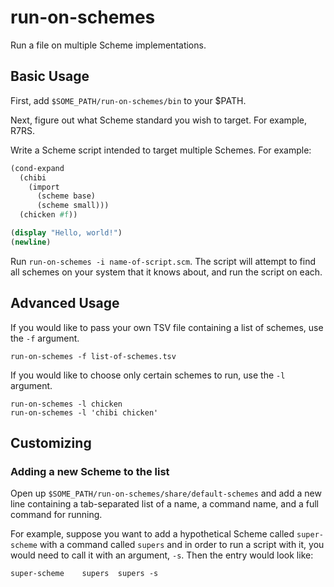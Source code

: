 # run-on-schemes

Run a file on multiple Scheme implementations.

## Basic Usage

First, add `$SOME_PATH/run-on-schemes/bin` to your $PATH.

Next, figure out what Scheme standard you wish to target. For example, R7RS.

Write a Scheme script intended to target multiple Schemes. For example:

```scheme
(cond-expand
  (chibi
    (import
      (scheme base)
      (scheme small)))
  (chicken #f))

(display "Hello, world!")
(newline)
```

Run `run-on-schemes -i name-of-script.scm`. The script will attempt to find all
schemes on your system that it knows about, and run the script on each.

## Advanced Usage

If you would like to pass your own TSV file containing a list of schemes, use
the `-f` argument.

```
run-on-schemes -f list-of-schemes.tsv
```

If you would like to choose only certain schemes to run, use the `-l` argument.

```
run-on-schemes -l chicken
run-on-schemes -l 'chibi chicken'
```

## Customizing

### Adding a new Scheme to the list

Open up `$SOME_PATH/run-on-schemes/share/default-schemes` and add a new line
containing a tab-separated list of a name, a command name, and a full command
for running.

For example, suppose you want to add a hypothetical Scheme called `super-scheme`
with a command called `supers` and in order to run a script with it, you would
need to call it with an argument, `-s`. Then the entry would look like:

```
super-scheme	supers	supers -s
```

